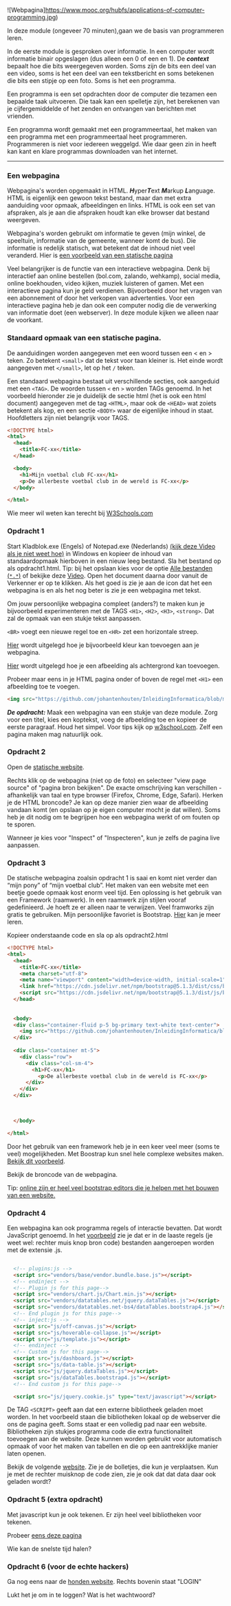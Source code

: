 ![Webpagina]https://www.mooc.org/hubfs/applications-of-computer-programming.jpg)

In deze module (ongeveer 70 minuten),gaan we de basis van programmeren leren.

In de eerste module is gesproken over informatie. In een computer wordt informatie binair opgeslagen (dus alleen een 0 of een en 1). 
De ***context*** bepaalt hoe die bits weergegeven worden. Soms zijn de bits een deel van een video, soms is het een deel van een 
tekstbericht en soms betekenen die bits een stipje op een foto. Soms is het een programma.

Een programma is een set opdrachten door de computer die tezamen een bepaalde taak uitvoeren. Die taak kan een spelletje zijn, het berekenen 
van je cijfergemiddelde of het zenden en ontvangen van berichten met vrienden. 

Een programma wordt gemaakt met een programmeertaal, het maken van een programma met een programmeertaal heet programmeren. Programmeren is niet voor iedereen weggelgd. Wie daar geen zin in heeft kan kant en klare programmas downloaden van het internet.



----




### Een webpagina 
Webpagina's worden opgemaakt in HTML. ***H***yper***T***ext ***M***arkup ***L***anguage. HTML is eigenlijk een gewoon tekst bestand, maar dan met extra aanduiding voor opmaak, afbeeldingen en links. HTML is ook een set van afspraken, als je aan die afspraken houdt kan elke browser dat bestand weergeven.

Webpagina's worden gebruikt om informatie te geven (mijn winkel, de speeltuin, informatie van de gemeente, wanneer komt de bus). Die informatie is redelijk statisch, wat betekent dat de inhoud niet veel veranderd. Hier is [een voorbeeld van een statische pagina](https://miradehond.w3spaces.com/index.html "miredehond" )


Veel belangrijker is de functie van een interactieve webpagina. Denk bij interactief aan online bestellen (bol.com, zalando, wehkamp), social media, online boekhouden, video kijken, muziek luisteren of gamen. Met een interactieve pagina kun je geld verdienen. Bijvoorbeeld door het vragen van een abonnement of door het verkopen van advertenties. Voor een interactieve pagina heb je dan ook een computer nodig die de verwerking van informatie doet (een webserver). In deze module kijken we alleen naar de voorkant.


### Standaard opmaak van een statische pagina.
De aanduidingen worden aangegeven met een woord tussen een < en > teken. Zo betekent `<small>` dat de tekst voor taan kleiner is. Het einde wordt aangegeven met `</small>`, let op het `/` teken. 

Een standaard webpagina bestaat uit verschillende secties, ook aangeduid met een `<TAG>`. De woorden tussen `<` en `>` worden TAGs genoemd. In het voorbeeld hieronder zie je duidelijk de sectie html (het is ook een html document) aangegeven met de tag `<HTML>`, maar ook de `<HEAD>` wat zoiets betekent als kop, en een sectie `<BODY>` waar de eigenlijke inhoud in staat. Hoofdletters zijn niet belangrijk voor TAGS. 
  
```html
<!DOCTYPE html>
<html>
  <head>
    <title>FC-xx</title>
  </head>

  <body>
    <h1>Mijn voetbal club FC-xx</h1>
    <p>De allerbeste voetbal club in de wereld is FC-xx</p>
  </body>

</html> 
```
Wie meer wil weten kan terecht bij [W3Schools.com](https://www.w3schools.com/html/default.asp)
  
  
### Opdracht 1 
Start Kladblok.exe (Engels) of Notepad.exe (Nederlands) [(kijk deze Video als je niet weet hoe)](https://www.youtube.com/watch?v=RgL4mq53IAc) in Windows en kopieer de inhoud van standaardopmaak hierboven in een nieuw leeg bestand. Sla het bestand op als opdracht1.html. Tip: bij het opslaan kies voor de optie [Alle bestanden (`*.*`)](https://github.com/johantenhouten/InleidingInformatica/blob/main/media/opslaanals.png?raw=true) of bekijke deze [Video](https://www.youtube.com/watch?v=xqMKHHj6cdQ). Open het document daarna door vanuit de Verkenner er op te klikken. Als het goed is zie je aan de icon dat het een webpagina is en als het nog beter is zie je een webpagina met tekst.
 
Om jouw persoonlijke webpagina compleet (anders?) te maken kun je bijvoorbeeld experimenteren met de TAGS `<H1>`, `<H2>`, `<H3>`, `<strong>`. Dat zal de opmaak van een stukje tekst aanpassen.

`<BR>` voegt een nieuwe regel toe en `<HR>` zet een horizontale streep.
 
 [Hier](https://www.w3schools.com/html/html_colors.asp) wordt uitgelegd hoe je bijvoorbeeld kleur kan toevoegen aan je webpagina.
  
 [Hier](https://www.w3schools.com/html/html_images_background.asp) wordt uitgelegd hoe je een afbeelding als achtergrond kan toevoegen.
  
 Probeer maar eens in je HTML pagina onder of boven de regel met `<H1>` een afbeelding toe te voegen.

```html
<img src="https://github.com/johantenhouten/InleidingInformatica/blob/main/media/fcxx.png?raw=true" alt="FC-XX">
```

***De opdracht:*** Maak een webpagina van een stukje van deze module. Zorg voor een titel, kies een koptekst, voeg de afbeelding toe en kopieer de eerste paragraaf. Houd het simpel. Voor tips kijk op [w3school.com](https://www.w3schools.com/html/html_basic.asp). Zelf een pagina maken mag natuurlijk ook. 


### Opdracht 2 
Open de [statische website](https://miradehond.w3spaces.com/index.html "miredehond").

Rechts klik op de webpagina (niet op de foto) en selecteer "view page source"  of "pagina bron bekijken". De exacte omschrijving kan verschillen - afhankelijk van taal en type browser (Firefox, Chrome, Edge, Safari). Herken je de HTML broncode? Je kan op deze manier zien waar de afbeelding vandaan komt (en opslaan op je eigen computer mocht je dat willen). Soms heb je dit nodig om te begrijpen hoe een webpagina werkt of om fouten op te sporen. 

Wanneer je kies voor "Inspect" of "Inspecteren", kun je zelfs de pagina live aanpassen.

### Opdracht 3 
De statische webpagina zoalsin opdracht 1 is saai en komt niet verder dan “mijn pony” of “mijn voetbal club”. Het maken van een website met een beetje goede opmaak kost enorm veel tijd. Een oplossing is het gebruik van een Framework (raamwerk). In een raamwerk zijn stijlen vooraf gedefinieerd. Je hoeft ze er alleen naar te verwijzen. Veel framworks zijn gratis te gebruiken. Mijn persoonlijke favoriet is Bootstrap. [Hier](https://www.w3schools.com/bootstrap5/index.php) kan je meer leren.

Kopieer onderstaande code en sla op als opdracht2.html

```html
<!DOCTYPE html>
<html>
  <head>
    <title>FC-xx</title>
    <meta charset="utf-8">
    <meta name="viewport" content="width=device-width, initial-scale=1">
    <link href="https://cdn.jsdelivr.net/npm/bootstrap@5.1.3/dist/css/bootstrap.min.css" rel="stylesheet">
    <script src="https://cdn.jsdelivr.net/npm/bootstrap@5.1.3/dist/js/bootstrap.bundle.min.js"></script>
  </head>
  
  
  <body>
  <div class="container-fluid p-5 bg-primary text-white text-center">
    <img src="https://github.com/johantenhouten/InleidingInformatica/blob/main/media/fcxx.png?raw=true" alt="FC-XX">
  </div>
  
  <div class="container mt-5">
    <div class="row">
      <div class="col-sm-4">
        <h1>FC-xx</h1>
          <p>De allerbeste voetbal club in de wereld is FC-xx</p>
      </div>
    </div>
  </div>

  
  
  </body>

</html> 
```
Door het gebruik van een framework heb je in een keer veel meer (soms te veel) mogelijkheden. Met Boostrap kun snel hele complexe websites maken. [Bekijk dit voorbeeld](https://www.bootstrapdash.com/demo/majestic-free/template/index.html).

Bekijk de broncode van de webpagina.

Tip: [online zijn er heel veel bootstrap editors die je helpen met het bouwen van een website.](https://bootstrap.build/app)

### Opdracht 4 
Een webpagina kan ook programma regels of interactie bevatten. Dat wordt JavaScript genoemd. In het [voorbeeld](https://www.bootstrapdash.com/demo/majestic-free/template/index.html) zie je dat er in de laaste regels (je weet wel: rechter muis knop bron code) bestanden aangeroepen worden met de extensie .js.

```html

  <!-- plugins:js -->
  <script src="vendors/base/vendor.bundle.base.js"></script>
  <!-- endinject -->
  <!-- Plugin js for this page-->
  <script src="vendors/chart.js/Chart.min.js"></script>
  <script src="vendors/datatables.net/jquery.dataTables.js"></script>
  <script src="vendors/datatables.net-bs4/dataTables.bootstrap4.js"></script>
  <!-- End plugin js for this page-->
  <!-- inject:js -->
  <script src="js/off-canvas.js"></script>
  <script src="js/hoverable-collapse.js"></script>
  <script src="js/template.js"></script>
  <!-- endinject -->
  <!-- Custom js for this page-->
  <script src="js/dashboard.js"></script>
  <script src="js/data-table.js"></script>
  <script src="js/jquery.dataTables.js"></script>
  <script src="js/dataTables.bootstrap4.js"></script>
  <!-- End custom js for this page-->

  <script src="js/jquery.cookie.js" type="text/javascript"></script>
```

De TAG `<SCRIPT>` geeft aan dat een externe bibliotheek geladen moet worden. In het voorbeeld staan die bibliotheken lokaal op de webserver die ons de pagina geeft. Soms staat er een volledig pad naar een website. Bibliotheken zijn stukjes programma code die extra functionaliteit toevoegen aan de website. Deze kunnen worden gebruikt voor automatisch opmaak of voor het maken van tabellen en die op een aantrekklijke manier laten openen.

Bekijk de volgende [website](http://bl.ocks.org/jhb/raw/5955887). Zie je de bolletjes, die kun je verplaatsen. Kun je met de rechter muisknop de code zien, zie je ook dat dat data daar ook geladen wordt?

### Opdracht 5 (extra opdracht)
Met javascript kun je ook tekenen. Er zijn heel veel bibliotheken voor tekenen. 

Probeer [eens deze pagina](https://codeincomplete.com/games/racer/)

Wie kan de snelste tijd halen?

### Opdracht 6 (voor de echte hackers)

Ga nog eens naar de [honden website](https://miradehond.w3spaces.com/).
Rechts bovenin staat "LOGIN" 

Lukt het je om in te loggen? Wat is het wachtwoord?





